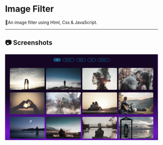 # Image Filter
🌟An image filter using Html, Css & JavaScript.

---

## 📷 Screenshots

![Screenshot](images/screenshot.png)
